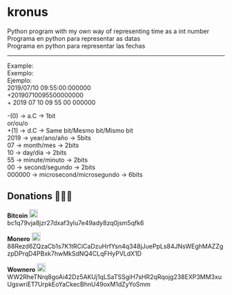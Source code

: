 # kronus
Python program with my own way of representing time as a int number  
Programa en python para representar as datas  
Programa en python para representar las fechas  

----
Example:  
Exemplo:  
Ejemplo:  
2019/07/10 09:55:00:000000  
+20190710095500000000  
\+ 2019 07 10 09 55 00 000000  

-(0)        → a.C                       → 1bit  
or/ou/o  
+(1)        → d.C                       → Same bit/Mesmo bit/Mismo bit  
2019        → year/ano/año              → 5bits  
07          → month/mes                 → 2bits  
10          → day/día                   → 2bits  
55          → minute/minuto             → 2bits  
00          → second/segundo            → 2bits  
000000      → microsecond/microsegundo  → 6bits  

## Donations 🙇🙇‍♀

**Bitcoin** <img src="https://raw.githubusercontent.com/Ran-n/svgs/main/divisas/bitcoin/bitcoin_0.svg" width="20" alt="bitcoin logo" title="Bitcoin">  
bc1q79vja8jzr27dxaf3ylu7e49ady8zq0jsm5qfk6

**Monero** <img src="https://raw.githubusercontent.com/Ran-n/svgs/main/divisas/monero/monero_0.svg" width="20" alt="monero logo" title="Monero">  
88Rezd6ZQzaCb1s7K1tRCiCaDzuHrfYsn4q348jJuePpLs84JNsWEghMAZZgzpDPrqD4PBxk7hwMkSdNQ4CLqFHyPVLdX1D

**Wownero** <img src="https://raw.githubusercontent.com/Ran-n/svgs/main/divisas/wownero/wownero_0.svg" width="20" alt="wownero logo" title="Wownero">  
WW2RheTNrq8goAi42Dz5AKUj1qLSaTSSgiH7sHR2qRqojg238EXP3MM3xuUgswriET7UrpkEoYaCkecBhnU49oxM1dZyYoSmm
